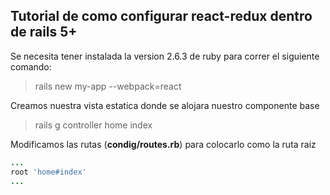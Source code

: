 ## Tutorial de como configurar react-redux dentro de rails 5+

Se necesita tener instalada la version 2.6.3 de ruby para correr el siguiente comando:

> rails new my-app --webpack=react

Creamos nuestra vista estatica donde se alojara nuestro componente base

> rails g controller home index

Modificamos las rutas (**condig/routes.rb**) para colocarlo como la ruta raiz

```ruby
...
root 'home#index'
...
```

